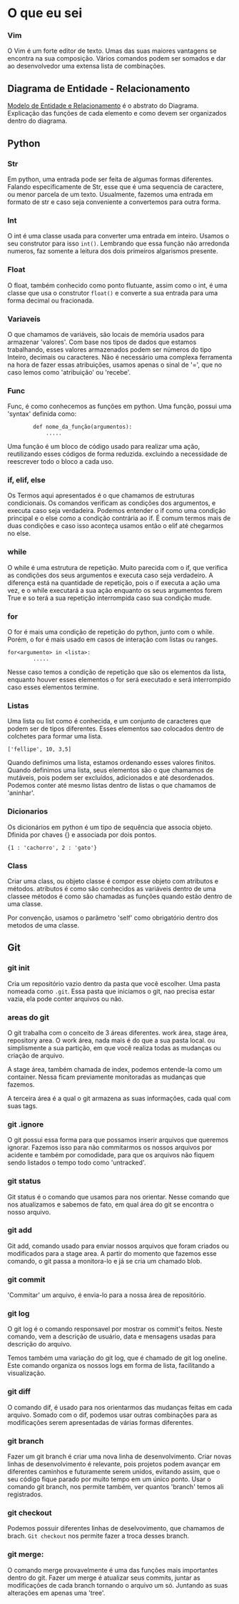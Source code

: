 # O que eu sei


### Vim

O Vim é um forte editor de texto. Umas das suas maiores vantagens se encontra na sua composição. 
Vários comandos podem ser somados e dar ao desenvolvedor uma extensa lista de combinações.

## Diagrama de Entidade - Relacionamento

[Modelo de Entidade e Relacionamento](https://github.com/pipibodock/o-que-eu-sei/tree/master/Modelo_Entidade_Relacionamento) é o abstrato do Diagrama.
Explicação das funções de cada elemento e como devem ser organizados dentro do diagrama.



## Python

### Str

Em python, uma entrada pode ser feita de algumas formas diferentes. Falando especificamente de Str, 
esse que é uma sequencia de caractere, ou menor parcela de um texto. 
Usualmente, fazemos uma entrada em formato de str e caso seja conveniente a convertemos para outra forma.

### Int

O int é uma classe usada para converter uma entrada em inteiro. Usamos o seu construtor para isso `int()`.
Lembrando que essa função não arredonda numeros, faz somente a leitura dos dois primeiros algarismos presente.

### Float

O float, também conhecido como ponto flutuante, assim como o int, é uma classe que usa o construtor `float()`
e converte a sua entrada para uma forma decimal ou fracionada.

### Variaveis

O que chamamos de variáveis, são locais de memória usados para armazenar 'valores'.
Com base nos tipos de dados que estamos trabalhando, esses valores armazenados podem ser números do tipo 
Inteiro, decimais ou caracteres.
Não é necessário uma complexa ferramenta na hora de fazer essas atribuições, usamos apenas o sinal de  '=',
que no caso lemos como 'atribuição' ou 'recebe'.

### Func

Func, é como conhecemos as funções em python. Uma função, possui uma 'syntax' definida como:
            
            def nome_da_função(argumentos):
                .....
    
Uma função é um bloco de código usado para realizar uma ação, reutilizando esses códigos de forma reduzida.
excluindo a necessidade de reescrever todo o bloco a cada uso.

### if, elif, else

Os Termos aqui apresentados é o que chamamos de estruturas condicionais. Os comandos verificam as condições dos argumentos, e executa caso seja verdadeira. Podemos entender o if como uma condição principal e o else como a condição contrária ao if. É comum termos mais de duas condições e caso isso aconteça usamos então o elif até chegarmos no else.

### while

O while é uma estrutura de repetição. Muito parecida com o if, que verifica as condições dos seus argumentos e executa caso seja verdadeiro. A diferença está na quantidade de repetição, pois o if executa a ação uma vez, e o while executará a sua ação enquanto os seus argumentos forem True e so terá a sua repetição interrompida caso sua condição mude.

### for

O for é mais uma condição de repetição do python, junto com o while. Porém, o for é mais usado em casos de interação com listas ou ranges.

    for<argumento> in <lista>:
            .....

Nesse caso temos a condição de repetição que são os elementos da lista, enquanto houver esses elementos o for será executado e será interrompido caso esses elementos termine.

### Listas

Uma lista ou list como é conhecida, e um conjunto de caracteres que podem ser de tipos diferentes. Esses elementos sao colocados dentro de colchetes para formar uma lista.

    ['fellipe', 10, 3,5]

Quando definimos uma lista, estamos ordenando esses valores finitos. Quando definimos uma lista, seus elementos são o que chamamos de mutáveis, pois podem ser excluídos, adicionados e até desordenados. Podemos conter até mesmo listas dentro de listas o que chamamos de 'aninhar'.

### Dicionarios

Os dicionários em python é um tipo de sequência que associa objeto. Dfinida por chaves {} e associada por dois pontos.

    {1 : 'cachorro', 2 : 'gato'}

### Class

Criar uma class, ou objeto classe é compor esse objeto com atributos e métodos. atributos é como são conhecidos as variáveis dentro de uma classee métodos é como são chamadas as funções quando estão dentro de uma classe.

Por convenção, usamos o parâmetro 'self' como obrigatório dentro dos metodos de uma classe.

## Git

### git init
    
Cria um repositório vazio dentro da pasta que você escolher. 
Uma pasta nomeada como `.git`.
Essa pasta que iniciamos o git, nao precisa estar vazia, ela pode conter arquivos ou não.

### areas do git    
    
O git trabalha com o conceito de 3 áreas diferentes. work área, stage área, repository area.
O work área, nada mais é do que a sua pasta local. ou simplismente a sua partição, em que
você realiza todas as mudanças ou criação de arquivo.

A stage área, também chamada de index, podemos entende-la como um container.
Nessa ficam previamente monitoradas as mudanças que fazemos.

A terceira área é a qual o git armazena as suas informações, cada qual com suas tags.

### git .ignore

O git possui essa forma para que possamos inserir arquivos que queremos ignorar.
Fazemos isso para não commitarmos os nossos arquivos por acidente e também por comodidade,
para que os arquivos não fiquem sendo listados o tempo todo como 'untracked'.

### git status

Git status é o comando que usamos para nos orientar.
Nesse comando que nos atualizamos e sabemos de fato, em qual área do git se encontra o nosso arquivo.

### git add

Git add, comando usado para enviar nossos arquivos que foram criados ou modificados para a stage area.
A partir do momento que fazemos esse comando, o git passa a monitora-lo e já se cria um chamado blob.

### git commit

'Commitar' um arquivo, é envia-lo para a nossa área de repositório.

### git log

O git log é o comando responsavel por mostrar os commit's feitos.
Neste comando, vem a descrição de usuário, data e mensagens usadas para descrição do arquivo.

Temos também uma variação do git log, que é chamado de git log oneline.
Este comando organiza os nossos logs em forma de lista, facilitando a visualização.

### git diff

O comando dif, é usado para nos orientarmos das mudanças feitas em cada arquivo.
Somado com o dif, podemos usar outras combinações para as modificações serem apresentadas
de várias formas diferentes.

### git branch

Fazer um git branch é criar uma nova linha de desenvolvimento.
Criar novas linhas de desenvolvimento é relevante, pois projetos podem avançar em diferentes caminhos
e futuramente serem unidos, evitando assim, que o seu código fique parado por muito tempo em um único ponto.
Usar o comando git branch, nos permite também, ver quantos 'branch' temos ali registrados.

### git checkout

Podemos possuir diferentes linhas de deselvovimento, que chamamos de brach. ``Git checkout`` nos permite
fazer a troca desses branch.

### git merge:

O comando merge provavelmente é uma das funções mais importantes dentro do git.
Fazer um merge é atualizar seus commits, juntar as modificações de cada branch
tornando o arquivo um só. Juntando as suas alterações em apenas uma 'tree'.

